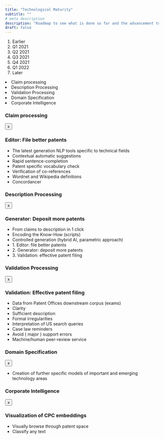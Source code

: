 ```yaml
---
title: "Technological Maturity"
subtitle: ""
# meta description
description: "Roadmap to see what is done so far and the advancement towards future"
draft: false
---
```


<!-- <div class='timeline-img'><svg width="926" height="174" viewBox="0 0 926 174" fill="none" xmlns="http://www.w3.org/2000/svg"><g id="roadmap"><path id="Vector" d="M711.102 82.0398H21.1026V84.0398H711.102V82.0398Z" fill="#3F3D56"/><path id="lineOne" d="M242.388 123.89H63.261V125.902H242.388V123.89Z" fill="#3F3D56"/><path id="lineTwo" d="M242.388 137.978H63.261V139.991H242.388V137.978Z" fill="#3F3D56"/><path id="lineThree" d="M242.388 152.067H63.261V154.08H242.388V152.067Z" fill="#3F3D56"/><path id="rectOne" d="M107.194 73.3357H66.904V106.072H107.194V73.3357Z" fill="#D0CDE1"/><path id="Vector_2" d="M101.319 101.035H59.3496V66.6206H101.319V101.035ZM61.0283 99.3565H99.6399V68.2994H61.0283V99.3565Z" fill="#3F3D56"/><path id="Vector_3" d="M27 92.1786C31.4183 92.1786 35 88.5969 35 84.1786C35 79.7603 31.4183 76.1786 27 76.1786C22.5817 76.1786 19 79.7603 19 84.1786C19 88.5969 22.5817 92.1786 27 92.1786Z" fill="#4400AA"/><path id="oneLine" d="M925.388 123.89H746.261V125.902H925.388V123.89Z" fill="#3F3D56"/><path id="twoLine" d="M925.388 137.978H746.261V139.991H925.388V137.978Z" fill="#3F3D56"/><path id="threeLine" d="M925.388 152.067H746.261V154.08H925.388V152.067Z" fill="#3F3D56"/><path id="rectThree" d="M790.194 73.3357H749.904V106.072H790.194V73.3357Z" fill="#D0CDE1"/><path id="Vector_4" d="M784.319 101.035H742.35V66.6206H784.319V101.035ZM744.028 99.3565H782.64V68.2994H744.028V99.3565Z" fill="#3F3D56"/><path id="Vector_5" d="M710 92.1786C714.418 92.1786 718 88.5969 718 84.1786C718 79.7603 714.418 76.1786 710 76.1786C705.582 76.1786 702 79.7603 702 84.1786C702 88.5969 705.582 92.1786 710 92.1786Z" fill="#4400AA"/><path id="line3" d="M584.388 40.1772H405.261V42.1899H584.388V40.1772Z" fill="#3F3D56"/><path id="line2" d="M584.388 26.0886H405.261V28.1013H584.388V26.0886Z" fill="#3F3D56"/><path id="line1" d="M584.388 12H405.261V14.0127H584.388V12Z" fill="#3F3D56"/><path id="rectTwo" d="M449.194 60.0082H408.904V92.744H449.194V60.0082Z" fill="#D0CDE1"/><path id="Vector_6" d="M443.319 99.4591H401.35V65.0444H443.319V99.4591ZM403.028 97.7803H441.64V66.7232H403.028V97.7803Z" fill="#3F3D56"/><path id="Vector_7" d="M369 89.9011C373.418 89.9011 377 86.3194 377 81.9011C377 77.4828 373.418 73.9011 369 73.9011C364.582 73.9011 361 77.4828 361 81.9011C361 86.3194 364.582 89.9011 369 89.9011Z" fill="#4400AA"/><path id="Vector_8" d="M153.102 100.04C163.044 100.04 171.102 91.9809 171.102 82.0398C171.102 72.0987 163.044 64.0398 153.102 64.0398C143.161 64.0398 135.102 72.0987 135.102 82.0398C135.102 91.9809 143.161 100.04 153.102 100.04Z" fill="white"/><path id="Vector_9" d="M153.087 61.7653C149.148 61.7653 145.298 62.9332 142.023 65.1213C138.749 67.3094 136.196 70.4194 134.689 74.0581C133.182 77.6968 132.787 81.7007 133.556 85.5636C134.324 89.4264 136.221 92.9746 139.006 95.7595C141.791 98.5445 145.339 100.441 149.202 101.209C153.065 101.978 157.068 101.583 160.707 100.076C164.346 98.569 167.456 96.0167 169.644 92.7419C171.832 89.4672 173 85.6171 173 81.6786C173 79.0636 172.485 76.4741 171.484 74.0581C170.483 71.6421 169.017 69.4469 167.168 67.5977C165.318 65.7486 163.123 64.2818 160.707 63.2811C158.291 62.2803 155.702 61.7653 153.087 61.7653ZM149.651 90.5898L141.086 82.0242L143.488 79.6216L149.66 85.7927L162.685 72.7674L165.087 75.17L149.651 90.5898Z" fill="#4400AA"/></g></svg>
</div> -->
<div class="chart-wrapper">
    <ol class="chart-values list-unstyled">
        <li>Earlier</li>
        <li>Q1 2021</li>
        <li>Q2 2021</li>
        <li>Q3 2021</li>
        <li>Q4 2021</li>
        <li>Q1 2022</li>
        <li>Later</li>
    </ol>
    <div class="chart-bars list-unstyled">
       <li data-duration="Earlier-Q3 2021" data-color="#b03532" data-toggle="modal" data-target='#claim'>Claim processing</li>
    <li data-duration="Earlier-Q3 2021" data-color="#33a8a5" data-toggle="modal" data-target='#description'>Description Processing</li>
    <li data-duration="Earlier-Q4 2021" data-color="#30997a" data-toggle="modal" data-target='#validation'>Validation Processing</li>
    <li data-duration="Q2 2021-Later" data-color="#3d8bb1" data-toggle="modal" data-target='#domain'>Domain Specification</li>
    <li data-duration="Q2 2021-Later" data-color="#da6f2b" data-toggle="modal" data-target='#corporate'>Corporate Intelligence</li>
    </div>
</div>
 <!-- MODAL POPUP  -->
    <div class="modal fade" id='claim'>
      <div class="modal-dialog modal-lg">
        <div class="modal-content">
          <div class="modal-header">
            <h3>Claim processing</h3>
            <button class="close" type="button" data-dismiss='modal'>x</button>
          </div>
          <div class="modal-body">
            <img src="/images/processor.svg" alt="">
              <div class="popup-content"><h3>Editor: File better patents</h3>
                <ul>
                <li>The latest generation NLP tools specific to technical fields </li>
                <li>Contextual automatic suggestions</li>
                <li>Rapid sentence-completion</li>
                <li>Patent specific vocabulary check</li>
                <li>Verification of co-references</li>
                <li>Wordnet and Wikipedia definitions</li>
                <li>Concordancer</li>
                </ul>
              </div>
        </div>
<!-- END MODAL-CONTENT -->
</div>
<!-- END MODAL-DIALOG -->
    </div>
    </div>
<!-- END MODAL  -->
<!-- MODAL POPUP  -->
<div class="modal fade" id='description'>
<div class="modal-dialog modal-lg">
<div class="modal-content">
<div class="modal-header text-center">
<h3>Description Processing <br>  </h3>
<button class="close" type="button" data-dismiss='modal'>x</button>
</div>
<div class="modal-body">
  <img src="/images/processor.svg" alt="">
    <div class="popup-content"><h3>Generator: Deposit more patents</h3>
    <ul>
    <li>From claims to description in 1 click</li>
    <li>Encoding the Know-How
    (scripts)</li>
    <li>Controlled generation
    (hybrid AI, parametric approach)</li>
    <li>1. Editor: file better patents</li>
    <li>2. Generator: deposit more patents</li>
    <li>3. Validation: effective patent filing</li>
    </ul>
    </div>
</div>  
</div>
<!-- END MODAL-CONTENT -->
</div>
<!-- END MODAL-DIALOG -->
</div>
<!-- END MODAL  -->
<!-- MODAL POPUP  -->
<div class="modal fade" id='validation'>
<div class="modal-dialog modal-lg">
<div class="modal-content">
<div class="modal-header">
<h3>Validation Processing <br> </h3>
<button class="close" type="button" data-dismiss='modal'>x</button>
</div>
<div class="modal-body">
  <img src="/images/processor.svg" alt="">
  <div class="popup-content"><h3>Validation: Effective patent filing</h3>
    <ul>
    <li>Data from Patent Offices downstream corpus (exams)</li>
    <li>Clarity</li>
    <li>Sufficient description</li>
    <li>Formal irregularities</li>
    <li>Interpretation of US search queries</li>
    <li>Case law reminders</li>
    <li>Avoid ( major ) support errors</li>
    <li>Machine/human peer-review service</li>
    </ul> 
</div>  
 </div>
<!-- END MODAL-CONTENT -->
</div>
<!-- END MODAL-DIALOG -->
</div>
</div>
<!-- END MODAL  -->
<!-- MODAL POPUP  -->
<div class="modal w-100 fade" id='domain'>
  <div class="modal-dialog ">
  <div class="modal-content domain">
  <div class="modal-header">
  <h3>Domain Specification</h3>
  <button class="close" type="button" data-dismiss='modal'>x</button>
  </div>
  <div class="modal-body">    
    <div class="popup-content">
    <!-- <h3>Visualization of CPC embeddings</h3> -->
      <ul>
      <li>Creation of further specific models of important and emerging technology areas</li>
      </ul> 
  </div>  
  </div>
  <!-- END MODAL-CONTENT -->
  </div>
  <!-- END MODAL-DIALOG -->
  </div>
</div>
<!-- MODAL POPUP  -->
<div class="modal w-100 fade" id='corporate'>
  <div class="modal-dialog modal-lg">
  <div class="modal-content corporate">
  <div class="modal-header">
  <h3>Corporate Intelligence</h3>
  <button class="close" type="button" data-dismiss='modal'>x</button>
  </div>
  <div class="modal-body">    
    <div class="popup-content"><h3>Visualization of CPC embeddings</h3>
      <ul>
      <li>Visually browse through patent space</li>
      <li>Classify any text</li>
      </ul> 
  </div>  
  </div>
  <!-- END MODAL-CONTENT -->
  </div>
  <!-- END MODAL-DIALOG -->
  </div>
</div>
